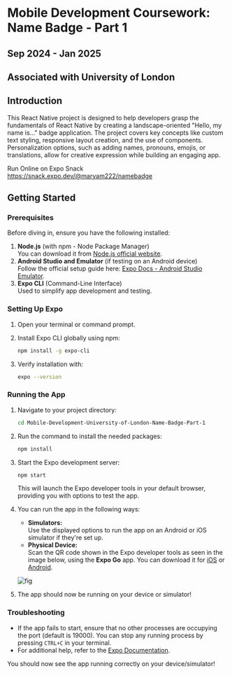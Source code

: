 # Mobile Development Coursework: Name Badge - Part 1

## Sep 2024 - Jan 2025

## Associated with University of London

## Introduction

This React Native project is designed to help developers grasp the fundamentals of React Native by creating a landscape-oriented "Hello, my name is..." badge application. The project covers key concepts like custom text styling, responsive layout creation, and the use of components. Personalization options, such as adding names, pronouns, emojis, or translations, allow for creative expression while building an engaging app.

Run Online on Expo Snack https://snack.expo.dev/@maryam222/namebadge

## Getting Started

### Prerequisites

Before diving in, ensure you have the following installed:
1. **Node.js** (with npm - Node Package Manager)  
   You can download it from [Node.js official website](https://nodejs.org/).  
2. **Android Studio and Emulator** (if testing on an Android device)  
   Follow the official setup guide here: [Expo Docs - Android Studio Emulator](https://docs.expo.dev/workflow/android-studio-emulator/).  
3. **Expo CLI** (Command-Line Interface)  
   Used to simplify app development and testing.

### Setting Up Expo

1. Open your terminal or command prompt.
2. Install Expo CLI globally using npm:

   ```bash
   npm install -g expo-cli
   ```

3. Verify installation with:

   ```bash
   expo --version
   ```

### Running the App

1. Navigate to your project directory:

   ```bash
   cd Mobile-Development-University-of-London-Name-Badge-Part-1
   ```

2. Run the command to install the needed packages:

   ```bash
   npm install
   ```

3. Start the Expo development server:

   ```bash
   npm start
   ```

   This will launch the Expo developer tools in your default browser, providing you with options to test the app.

4. You can run the app in the following ways:
   - **Simulators:**  
     Use the displayed options to run the app on an Android or iOS simulator if they're set up.  
   - **Physical Device:**  
     Scan the QR code shown in the Expo developer tools as seen in the image below, using the **Expo Go** app. You can download it for [iOS](https://apps.apple.com/app/expo-go/id982107779) or [Android](https://play.google.com/store/apps/details?id=host.exp.exponent).

    ![fig](https://github.com/user-attachments/assets/c07fe067-602e-4493-8474-4099986fe7d3)

5. The app should now be running on your device or simulator!

### Troubleshooting

- If the app fails to start, ensure that no other processes are occupying the port (default is 19000). You can stop any running process by pressing `CTRL+C` in your terminal.
- For additional help, refer to the [Expo Documentation](https://docs.expo.dev/).

You should now see the app running correctly on your device/simulator!
